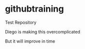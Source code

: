 # githubtraining
Test Repository

Diego is making this overcomplicated

But it will improve in time


